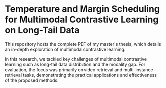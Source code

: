 # Temperature and Margin Scheduling for Multimodal Contrastive Learning on Long-Tail Data

This repository hosts the complete PDF of my master's thesis, which details an in-depth exploration of multimodal contrastive learning.

In this research, we tackled key challenges of multimodal contrastive learning such as long-tail data distribution and the modality gap.
For evaluation, the focus was primarily on video retrieval and multi-instance retrieval tasks, demonstrating the practical applications and effectiveness of the proposed methods.
